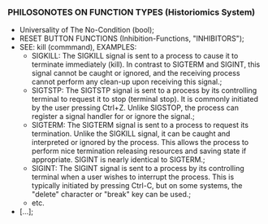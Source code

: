 ### PHILOSONOTES ON FUNCTION TYPES (Historiomics System)
* Universality of The No-Condition (bool);
* RESET BUTTON FUNCTIONS (Inhibition-Functions, "INHIBITORS");
* SEE: kill (commmand), EXAMPLES:
  * SIGKILL: The SIGKILL signal is sent to a process to cause it to terminate immediately (kill). In contrast to SIGTERM and SIGINT, this signal cannot be caught or ignored, and the receiving process cannot perform any clean-up upon receiving this signal.;
  * SIGTSTP: The SIGTSTP signal is sent to a process by its controlling terminal to request it to stop (terminal stop). It is commonly initiated by the user pressing Ctrl+Z. Unlike SIGSTOP, the process can register a signal handler for or ignore the signal.;
  * SIGTERM: The SIGTERM signal is sent to a process to request its termination. Unlike the SIGKILL signal, it can be caught and interpreted or ignored by the process. This allows the process to perform nice termination releasing resources and saving state if appropriate. SIGINT is nearly identical to SIGTERM.;
  * SIGINT: The SIGINT signal is sent to a process by its controlling terminal when a user wishes to interrupt the process. This is typically initiated by pressing Ctrl-C, but on some systems, the "delete" character or "break" key can be used.;
  * etc.
* [...];
